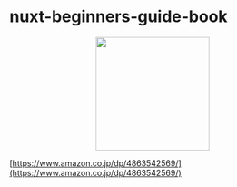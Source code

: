 # nuxt-beginners-guide-book

<p align="center">
  <img src="https://user-images.githubusercontent.com/6993514/46728119-10f24c00-ccbd-11e8-96e5-4b01966ea66f.jpg" width="200">
</p>

[https://www.amazon.co.jp/dp/4863542569/](https://www.amazon.co.jp/dp/4863542569/)
